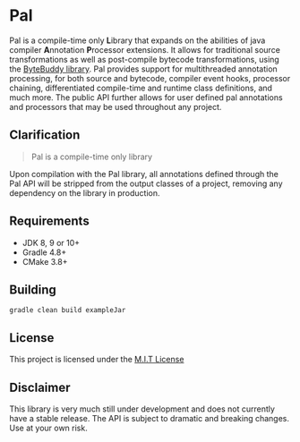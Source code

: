 # Pal
Pal is a compile-time only **L**ibrary that expands on the abilities of java compiler **A**nnotation **P**rocessor extensions. It allows for traditional source transformations as well as post-compile bytecode transformations, using the [ByteBuddy library](https://github.com/raphw/byte-buddy). Pal provides support for multithreaded annotation processing, for both source and bytecode, compiler event hooks, processor chaining, differentiated compile-time and runtime class definitions, and much more. The public API further allows for user defined pal annotations and processors that may be used throughout any project. 

## Clarification
> Pal is a compile-time only library

Upon compilation with the Pal library, all annotations defined through the Pal API will be stripped from the output classes of a project, removing any dependency on the library in production.

## Requirements
 - JDK 8, 9 or 10+
 - Gradle 4.8+
 - CMake 3.8+

## Building
`gradle clean build exampleJar`

## License
This project is licensed under the [M.I.T License](https://github.com/Matthewacon/Pal/blob/master/LICENSE)

## Disclaimer
This library is very much still under development and does not currently have a stable release. The API is subject to dramatic and breaking changes. Use at your own risk. 
